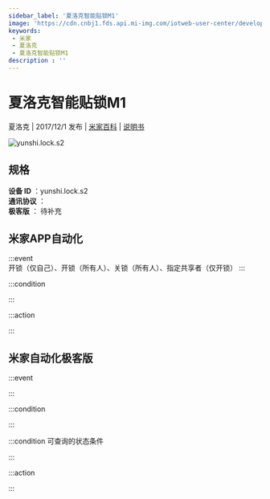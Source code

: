 ```yaml
---
sidebar_label: '夏洛克智能贴锁M1'
image: 'https://cdn.cnbj1.fds.api.mi-img.com/iotweb-user-center/developer_1679047512890XXCzUkC5.png?GalaxyAccessKeyId=AKVGLQWBOVIRQ3XLEW&Expires=9223372036854775807&Signature=7SXILhh1WUapoiUzzj9ZldKTCgI='
keywords: 
 - 米家
 - 夏洛克
 - 夏洛克智能贴锁M1
description : ''
---
```

# 夏洛克智能贴锁M1

夏洛克 | 2017/12/1 发布 | [米家百科](https://home.mi.com/webapp/content/baike/product/index.html?model=yunshi.lock.s2) | [说明书](https://home.mi.com/views/introduction.html?model=yunshi.lock.s2&region=cn)

![yunshi.lock.s2](https://cdn.cnbj1.fds.api.mi-img.com/iotweb-user-center/developer_1679047512890XXCzUkC5.png?GalaxyAccessKeyId=AKVGLQWBOVIRQ3XLEW&Expires=9223372036854775807&Signature=7SXILhh1WUapoiUzzj9ZldKTCgI=)

## 规格  
> 
**设备 ID** ：yunshi.lock.s2  
**通讯协议** ：  
**极客版**  ： 待补充 


## 米家APP自动化  

:::event  
开锁（仅自己）、开锁（所有人）、关锁（所有人）、指定共享者（仅开锁）
:::

:::condition  

:::

:::action   

:::

## 米家自动化极客版  

:::event  

:::

:::condition  

:::

:::condition 可查询的状态条件  

:::

:::action  

:::

        
